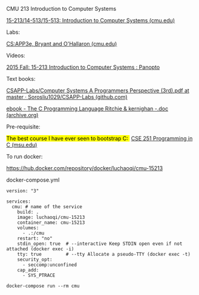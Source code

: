 CMU 213 Introduction to Computer Systems

[15-213/14-513/15-513: Introduction to Computer Systems (cmu.edu)](https://www.cs.cmu.edu/~213/index.html)

Labs:

[CS:APP3e, Bryant and O'Hallaron (cmu.edu)](http://csapp.cs.cmu.edu/3e/labs.html)

Videos:

[2015 Fall: 15-213 Introduction to Computer Systems : Panopto](https://scs.hosted.panopto.com/Panopto/Pages/Sessions/List.aspx#folderID="b96d90ae-9871-4fae-91e2-b1627b43e25e"&sortColumn=0&sortAscending=true&maxResults=50)

Text books:

[CSAPP-Labs/Computer Systems A Programmers Perspective (3rd).pdf at master · Sorosliu1029/CSAPP-Labs (github.com)](https://github.com/Sorosliu1029/CSAPP-Labs/blob/master/Computer%20Systems%20A%20Programmers%20Perspective%20(3rd).pdf)

[ebook - The C Programming Language Ritchie & kernighan -.doc (archive.org)](https://ia802802.us.archive.org/15/items/The_C_Programming_Language/The_C_Programming_Language.pdf)

Pre-requisite:

<mark> The best course I have ever seen to bootstrap C: </mark> [CSE 251 Programming in C (msu.edu)](https://www.cse.msu.edu/~cse251/)

To run docker:

https://hub.docker.com/repository/docker/luchaoqi/cmu-15213

docker-compose.yml
```
version: "3"

services:
  cmu: # name of the service
    build: .
    image: luchaoqi/cmu-15213
    container_name: cmu-15213
    volumes:
      - .:/cmu
    restart: "no"
    stdin_open: true  # --interactive Keep STDIN open even if not attached (docker exec -i)
    tty: true         # --tty Allocate a pseudo-TTY (docker exec -t)
    security_opt:
      - seccomp:unconfined
    cap_add:
      - SYS_PTRACE
```

```
docker-compose run --rm cmu
```
